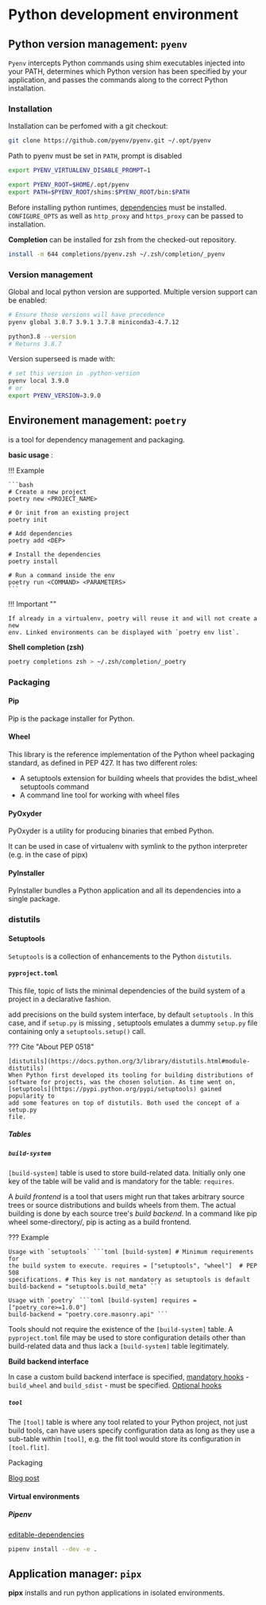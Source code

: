 # Python development environment

## Python version management: `pyenv`

`Pyenv` <badge-stars repo='pyenv/pyenv'></badge-stars> intercepts Python
commands using shim executables injected into your PATH, determines which Python
version has been specified by your application, and passes the commands along
to the correct Python installation.

### Installation

<badge-doc href='https://github.com/pyenv/pyenv#basic-github-checkout'>
</badge-doc>

Installation can be perfomed with a git checkout:

```bash
git clone https://github.com/pyenv/pyenv.git ~/.opt/pyenv
```

Path to pyenv must be set in `PATH`, prompt is disabled

```bash
export PYENV_VIRTUALENV_DISABLE_PROMPT=1

export PYENV_ROOT=$HOME/.opt/pyenv
export PATH=$PYENV_ROOT/shims:$PYENV_ROOT/bin:$PATH
```

Before installing python runtimes,
[dependencies](https://github.com/pyenv/pyenv/wiki#suggested-build-environment)
must be installed. `CONFIGURE_OPTS` as well as `http_proxy` and `https_proxy`
can be passed to installation.

**Completion** can be installed for zsh from the checked-out repository.

```bash
install -m 644 completions/pyenv.zsh ~/.zsh/completion/_pyenv
```

### Version management

Global and local python version are supported. Multiple version support can be
enabled:

```bash
# Ensure those versions will have precedence
pyenv global 3.8.7 3.9.1 3.7.8 miniconda3-4.7.12

python3.8 --version
# Returns 3.8.7
```

Version superseed is made with:

```bash
# set this version in .python-version
pyenv local 3.9.0
# or
export PYENV_VERSION=3.9.0
```

## Environement management: `poetry`

<badge-stars repo='python-poetry/poetry'></badge-stars> <badge-doc
href="https://python-poetry.org/docs/"></badge-doc> is a tool for dependency
management and packaging.

**basic usage** <badge-doc
href='https://python-poetry.org/docs/basic-usage/'></badge-doc> :

!!! Example

    ```bash
    # Create a new project
    poetry new <PROJECT_NAME>

    # Or init from an existing project
    poetry init

    # Add dependencies
    poetry add <DEP>

    # Install the dependencies
    poetry install

    # Run a command inside the env
    poetry run <COMMAND> <PARAMETERS>
    ```

!!! Important ""

    If already in a virtualenv, poetry will reuse it and will not create a new
    env. Linked environments can be displayed with `poetry env list`.


**Shell completion (zsh)**

```bash
poetry completions zsh > ~/.zsh/completion/_poetry
```

### Packaging

#### Pip

Pip <badge-stars repo='pypa/pip'></badge-stars> <badge-doc
href="https://pip.pypa.io/en/stable"></badge-doc> is the package installer for
Python.

#### Wheel

This library <badge-stars repo='pypa/wheel'></badge-stars> <badge-doc
href="https://wheel.readthedocs.io/"></badge-doc> <badge-pep
nr='427'></badge-pep> <badge-pep nr='425'></badge-pep> is the reference
implementation of the Python wheel packaging standard, as defined in PEP 427. It
has two different roles:

- A setuptools extension for building wheels that provides the bdist_wheel
  setuptools command
- A command line tool for working with wheel files

#### PyOxyder

PyOxyder <badge-stars repo='indygreg/PyOxidizer'></badge-stars> <badge-doc
href='https://pyoxidizer.readthedocs.io'></badge-doc> is a utility for producing
binaries that embed Python.

It can be used in case of virtualenv with symlink to the python interpreter
(e.g. in the case of pipx)

#### PyInstaller

PyInstaller <badge-stars repo='pyinstaller/pyinstaller'></badge-stars>
<badge-doc href='https://pyoxidizer.readthedocs.io'></badge-doc> bundles a
Python application and all its dependencies into a single package.

### distutils

#### Setuptools

`Setuptools` <badge-stars repo='pypa/setuptools'></badge-stars> <badge-doc
href='https://setuptools.readthedocs.io/en/latest/'></badge-doc> is a collection
of enhancements to the Python `distutils`.

#### `pyproject.toml`

This file, topic of <badge-pep nr='518'></badge-pep> lists the minimal
dependencies of the build system of a project in a declarative fashion.

<badge-pep nr='517'></badge-pep> add precisions on the build system interface,
by default `setuptools` <badge-doc
href='https://pip.pypa.io/en/stable/reference/pip/#build-system-interface'></badge-doc>.
In this case, and if `setup.py` is missing <badge-doc
href='https://setuptools.readthedocs.io/en/latest/setuptools.html#setup-cfg-only-projects'></badge-doc>,
setuptools emulates a dummy `setup.py` file containing only a
`setuptools.setup()` call.


??? Cite "About PEP 0518"

    [distutils](https://docs.python.org/3/library/distutils.html#module-distutils)
    When Python first developed its tooling for building distributions of
    software for projects, was the chosen solution. As time went on,
    [setuptools](https://pypi.python.org/pypi/setuptools) gained popularity to
    add some features on top of distutils. Both used the concept of a setup.py
    file.

##### Tables

##### `build-system`

`[build-system]` table is used to store build-related data. Initially only one
key of the table will be valid and is mandatory for the table: `requires`.


A *build frontend* is a tool that users might run that takes arbitrary source
trees or source distributions and builds wheels from them. The actual building
is done by each source tree's *build backend*. In a command like pip wheel
some-directory/, pip is acting as a build frontend.

??? Example


    Usage with `setuptools` ```toml [build-system] # Minimum requirements for
    the build system to execute. requires = ["setuptools", "wheel"]  # PEP 508
    specifications. # This key is not mandatory as setuptools is default
    build-backend = "setuptools.build_meta" ```

    Usage with `poetry` ```toml [build-system] requires = ["poetry_core>=1.0.0"]
    build-backend = "poetry.core.masonry.api" ```

Tools should not require the existence of the `[build-system]` table. A
`pyproject.toml` file may be used to store configuration details other than
build-related data and thus lack a `[build-system]` table legitimately.

**Build backend interface**

In case a custom build backend interface is specified, [mandatory
hooks](https://www.python.org/dev/peps/pep-0517/#mandatory-hooks) -
`build_wheel` and `build_sdist` - must be specified. [Optional
hooks](https://www.python.org/dev/peps/pep-0517/#optional-hooks)

##### `tool`

The `[tool]` table is where any tool related to your Python project, not just
build tools, can have users specify configuration data as long as they use a
sub-table within `[tool]`, e.g. the flit tool would store its configuration in
`[tool.flit]`.

 Packaging

<badge-doc href='https://packaging.python.org/overview/' logo='python'>
</badge-doc>


[Blog post](https://snarky.ca/what-the-heck-is-pyproject-toml/)

#### Virtual environments

##### Pipenv

<badge-stars repo='pypa/pipenv'></badge-stars> <badge-doc href="https://pipenv-fork.readthedocs.io"></badge-doc>

[editable-dependencies](https://pipenv-fork.readthedocs.io/en/latest/basics.html#editable-dependencies-e-g-e)

```bash
pipenv install --dev -e .
```


## Application manager: `pipx`

**pipx** <badge-stars repo='pipxproject/pipx'></badge-stars>
<badge-doc href="https://pipxproject.github.io/pipx"></badge-doc> installs and
run python applications in isolated environments.
